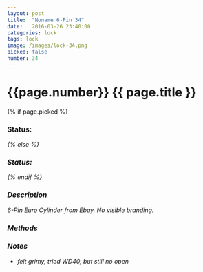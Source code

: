 ```yaml
---
layout: post
title:  "Noname 6-Pin 34"
date:   2016-03-26 23:40:00
categories: lock
tags: lock
image: /images/lock-34.png
picked: false
number: 34
---
```


# {{page.number}} {{ page.title }}

{% if page.picked %}
### Status: <i class="fa fa-unlock"/>
{% else %}
### Status: <i class="fa fa-lock"/>
{% endif %}

### Description

6-Pin Euro Cylinder from Ebay. No visible branding.

### Methods

### Notes

- felt grimy, tried WD40, but still no open
